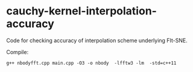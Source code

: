 # cauchy-kernel-interpolation-accuracy

Code for checking accuracy of interpolation scheme underlying FIt-SNE.

Compile:

`g++ nbodyfft.cpp main.cpp -O3 -o nbody  -lfftw3 -lm  -std=c++11`
